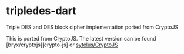# tripledes-dart

Triple DES and DES block cipher implementation ported from CryptoJS

This is ported from CryptoJS.  The latest version can be found
[bryx/cryptojs][crypto-js] or [sytelus/CryptoJS][crypto-js2]

[crypto-js1]: https://github.com/brix/crypto-js
[crypto-js2]: https://github.com/sytelus/CryptoJS
